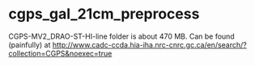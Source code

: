 # cgps_gal_21cm_preprocess

CGPS-MV2_DRAO-ST-HI-line folder is about 470 MB. Can be found (painfully) at http://www.cadc-ccda.hia-iha.nrc-cnrc.gc.ca/en/search/?collection=CGPS&noexec=true
